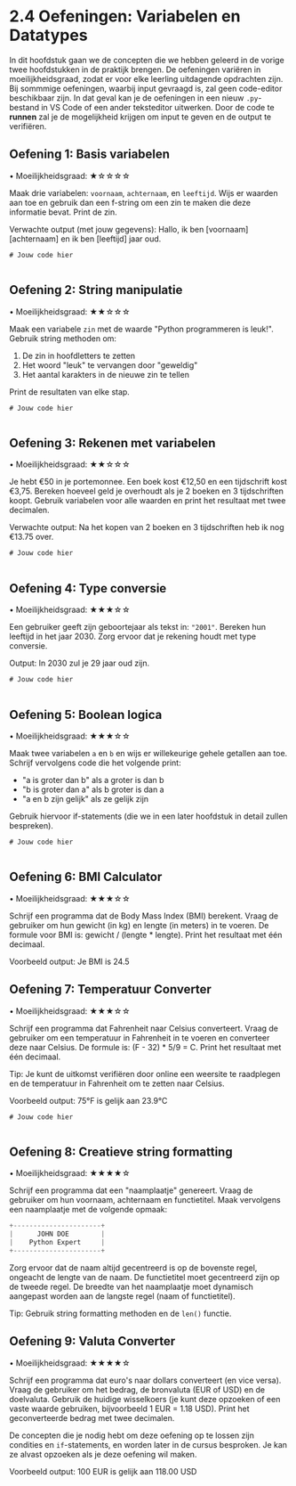 # 2.4 Oefeningen: Variabelen en Datatypes

In dit hoofdstuk gaan we de concepten die we hebben geleerd in de vorige twee hoofdstukken in de praktijk brengen. De oefeningen variëren in moeilijkheidsgraad, zodat er voor elke leerling uitdagende opdrachten zijn. Bij sommmige oefeningen, waarbij input gevraagd is, zal geen code-editor beschikbaar zijn. In dat geval kan je de oefeningen in een nieuw `.py`-bestand in VS Code of een ander teksteditor uitwerken. Door de code te **runnen** zal je de mogelijkheid krijgen om input te geven en de output te verifiëren.

## Oefening 1: Basis variabelen
• Moeilijkheidsgraad: ★☆☆☆☆

Maak drie variabelen: `voornaam`, `achternaam`, en `leeftijd`. Wijs er waarden aan toe en gebruik dan een f-string om een zin te maken die deze informatie bevat. Print de zin.

Verwachte output (met jouw gegevens):
Hallo, ik ben [voornaam] [achternaam] en ik ben [leeftijd] jaar oud.

<pre><code># Jouw code hier

</code></pre>

<codapi-snippet sandbox="python" editor="basic"></codapi-snippet>

## Oefening 2: String manipulatie
• Moeilijkheidsgraad: ★★☆☆☆

Maak een variabele `zin` met de waarde "Python programmeren is leuk!". Gebruik string methoden om:
1. De zin in hoofdletters te zetten
2. Het woord "leuk" te vervangen door "geweldig"
3. Het aantal karakters in de nieuwe zin te tellen

Print de resultaten van elke stap.

<pre><code># Jouw code hier

</code></pre>

<codapi-snippet sandbox="python" editor="basic"></codapi-snippet>

## Oefening 3: Rekenen met variabelen
• Moeilijkheidsgraad: ★★☆☆☆

Je hebt €50 in je portemonnee. Een boek kost €12,50 en een tijdschrift kost €3,75. Bereken hoeveel geld je overhoudt als je 2 boeken en 3 tijdschriften koopt. Gebruik variabelen voor alle waarden en print het resultaat met twee decimalen.

Verwachte output: Na het kopen van 2 boeken en 3 tijdschriften heb ik nog €13.75 over.

<pre><code># Jouw code hier

</code></pre>

<codapi-snippet sandbox="python" editor="basic"></codapi-snippet>

## Oefening 4: Type conversie
• Moeilijkheidsgraad: ★★★☆☆

Een gebruiker geeft zijn geboortejaar als tekst in: ```"2001"```. Bereken hun leeftijd in het jaar 2030. Zorg ervoor dat je rekening houdt met type conversie.

Output: In 2030 zul je 29 jaar oud zijn.

<pre><code># Jouw code hier

</code></pre>

<codapi-snippet sandbox="python" editor="basic"></codapi-snippet>

## Oefening 5: Boolean logica
• Moeilijkheidsgraad: ★★★☆☆

Maak twee variabelen `a` en `b` en wijs er willekeurige gehele getallen aan toe. Schrijf vervolgens code die het volgende print:
- "a is groter dan b" als a groter is dan b
- "b is groter dan a" als b groter is dan a
- "a en b zijn gelijk" als ze gelijk zijn

Gebruik hiervoor if-statements (die we in een later hoofdstuk in detail zullen bespreken).

<pre><code># Jouw code hier

</code></pre>

<codapi-snippet sandbox="python" editor="basic"></codapi-snippet>

## Oefening 6: BMI Calculator
• Moeilijkheidsgraad: ★★★☆☆

Schrijf een programma dat de Body Mass Index (BMI) berekent. Vraag de gebruiker om hun gewicht (in kg) en lengte (in meters) in te voeren. De formule voor BMI is: gewicht / (lengte * lengte). Print het resultaat met één decimaal.

Voorbeeld output: Je BMI is 24.5

## Oefening 7: Temperatuur Converter
• Moeilijkheidsgraad: ★★★☆☆

Schrijf een programma dat Fahrenheit naar Celsius converteert. Vraag de gebruiker om een temperatuur in Fahrenheit in te voeren en converteer deze naar Celsius. De formule is: (F - 32) * 5/9 = C. Print het resultaat met één decimaal.

Tip: Je kunt de uitkomst verifiëren door online een weersite te raadplegen en de temperatuur in Fahrenheit om te zetten naar Celsius.

Voorbeeld output: 75°F is gelijk aan 23.9°C

<pre><code># Jouw code hier

</code></pre>

<codapi-snippet sandbox="python" editor="basic"></codapi-snippet>

## Oefening 8: Creatieve string formatting
• Moeilijkheidsgraad: ★★★★☆

Schrijf een programma dat een "naamplaatje" genereert. Vraag de gebruiker om hun voornaam, achternaam en functietitel. Maak vervolgens een naamplaatje met de volgende opmaak:

```python
+----------------------+
|      JOHN DOE        |
|    Python Expert     |
+----------------------+
```

Zorg ervoor dat de naam altijd gecentreerd is op de bovenste regel, ongeacht de lengte van de naam. De functietitel moet gecentreerd zijn op de tweede regel. De breedte van het naamplaatje moet dynamisch aangepast worden aan de langste regel (naam of functietitel).

Tip: Gebruik string formatting methoden en de `len()` functie.

## Oefening 9: Valuta Converter
• Moeilijkheidsgraad: ★★★★☆

Schrijf een programma dat euro's naar dollars converteert (en vice versa). Vraag de gebruiker om het bedrag, de bronvaluta (EUR of USD) en de doelvaluta. Gebruik de huidige wisselkoers (je kunt deze opzoeken of een vaste waarde gebruiken, bijvoorbeeld 1 EUR = 1.18 USD). Print het geconverteerde bedrag met twee decimalen.

De concepten die je nodig hebt om deze oefening op te lossen zijn condities en `if`-statements, en worden later in de cursus besproken. Je kan ze alvast opzoeken als je deze oefening wil maken.

Voorbeeld output: 100 EUR is gelijk aan 118.00 USD
